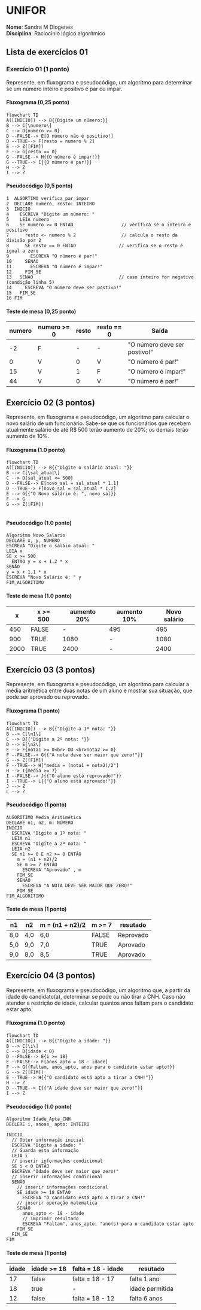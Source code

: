 
# UNIFOR
**Nome**: Sandra M Diogenes <br>
**Disciplina**: Raciocínio lógico algorítmico

## Lista de exercícios 01

### Exercício 01 (1 ponto)
Represente, em fluxograma e pseudocódigo, um algoritmo para determinar se um número inteiro e positivo é par ou impar.

#### Fluxograma (0,25 ponto)

```mermaid
flowchart TD
A([INICIO]) --> B{{Digite um número:}}
B --> C[\numero\]
C --> D{numero >= 0}
D --FALSE--> E[O número não é positivo!]
D --TRUE--> F[resto = numero % 2]
E --> Z([FIM])
F --> G{resto == 0}
G --FALSE--> H{{O número é impar!}}
G --TRUE--> I{{O número é par!}}
H --> Z
I --> Z
```

#### Pseudocódigo (0,5 ponto)
```
1  ALGORTIMO verifica_par_impar
2  DECLARE numero, resto: INTEIRO
3  INICIO
4    ESCREVA "Digite um número: "
5    LEIA numero
6    SE numero >= 0 ENTAO                  // verifica se o inteiro é positivo
7      resto <- numero % 2                 // calcula o resto da divisão por 2
8      SE resto == 0 ENTAO                // verifica se o resto é igual a zero
9        ESCREVA "O número é par!"
10     SENAO
11       ESCREVA "O número é impar!"
12     FIM_SE
13   SENAO                                // caso inteiro for negativo (condição linha 5)
14     ESCREVA "O número deve ser postivo!"
15   FIM_SE
16 FIM
```

#### Teste de mesa (0,25 ponto)
| numero | numero >= 0 | resto | resto == 0 |           Saída              |
|   --   |    --       |   --  |      --    |             --               | 
|   -2   |     F       |   -   |     -      | "O número deve ser postivo!" |
|    0   |     V       |   0   |     V      |      "O número é par!"       |
|   15   |     V       |   1   |     F      |     "O número é impar!"      |
|   44   |     V       |   0   |     V      |      "O número é par!"       |

## Exercício 02 (3 pontos)
Represente, em fluxograma e pseudocódigo, um algoritmo para calcular o novo salário de um funcionário. 
Sabe-se que os funcionários que recebem atualmente salário de até R$ 500 terão aumento de 20%; os demais terão aumento de 10%.

#### Fluxograma (1.0 ponto)

```mermaid
flowchart TD
A([INICIO]) --> B{{"Digite o salário atual: "}}
B --> C[\sal_atual\]
C --> D{sal_atual <= 500}
D --FALSE--> E[novo_sal = sal_atual * 1.1]
D --TRUE--> F[novo_sal = sal_atual * 1.2]
E --> G{{"O Novo salário é: ", novo_sal}}
F --> G
G --> Z([FIM])


```

#### Pseudocódigo (1.0 ponto)

```
Algoritmo Novo_Salario
DECLARE x, y, NÚMERO
ESCREVA "Digite o saláio atual: "
LEIA x
SE x >= 500
  ENTÃO y = x + 1.2 * x
SENÃO
y = x + 1.1 * x
ESCREVA "Novo Salário é: " y
FIM_ALGORITIMO

```

#### Teste de mesa (1.0 ponto)

|     x    | x >= 500 | aumento 20%| aumento 10%  | Novo salário | 
|    --    |   --     |      --    |      --      |      --      | 
|   450    |   FALSE  |     -      |      495     |     495      |
|   900    |   TRUE   |    1080    |       -      |    1080      |
|  2000    |   TRUE   |    2400    |       -      |    2400      |
## Exercício 03 (3 pontos)
Represente, em fluxograma e pseudocódigo, um algoritmo para calcular a média aritmética entre duas notas de um aluno e mostrar sua situação, que pode ser aprovado ou reprovado.

#### Fluxograma (1 ponto)

```mermaid
flowchart TD
A([INICIO]) --> B{{"Digite a 1ª nota: "}}
B --> C[\n1\]
C --> D{{"Digite a 2ª nota: "}}
D --> E[\n2\]
E --> F{nota1 >= 0<br> OU <br>nota2 >= 0} 
F --FALSE--> G{{"A nota deve ser maior que zero!"}}
G --> Z([FIM])
F --TRUE--> H["media = (nota1 + nota2)/2"]
H --> I{media >= 7}
I --FALSE--> J{{"O aluno está reprovado!"}}
I --TRUE--> L{{"O aluno está aprovado!"}}
J --> Z
L --> Z
```

#### Pseudocódigo (1 ponto)

```
ALGORITIMO Media_Aritimética
DECLARE n1, n2, m: NÚMERO
INICIO
  ESCREVA "Digite a 1ª nota: "
  LEIA n1
  ESCREVA "Digite a 2ª nota: "
  LEIA n2
  SE n1 >= 0 E n2 >= 0 ENTÃO 
    m = (n1 + n2)/2
    SE m >= 7 ENTÃO
      ESCREVA "Aprovado" , m
    FIM_SE
    SENÃO
      ESCREVA "A NOTA DEVE SER MAIOR QUE ZERO!"
    FIM_SE
FIM_ALGORITIMO

```

#### Teste de mesa (1 ponto)

|  n1  |  n2  | m = (n1 + n2)/2 | m >= 7 |  resutado  | 
|  --  |  --  |        --       |  --    |     --     | 
| 8,0  |  4,0 |      6,0        | FALSE  | Reprovado  |
| 5,0  |  9,0 |      7,0        | TRUE   | Aprovado   |
| 9,0  |  8,0 |      8,5        | TRUE   | Aprovado   |
## Exercício 04 (3 pontos)
Represente, em fluxograma e pseudocódigo, um algoritmo que, a partir da idade do candidato(a), determinar se pode ou não tirar a CNH. 
Caso não atender a restrição de idade, calcular quantos anos faltam para o candidato estar apto.

#### Fluxograma (1.0 ponto)

```mermaid
flowchart TD
A([INICIO]) --> B{{"Digite a idade: "}}
B --> C[\i\]
C --> D{idade < 0}
D --FALSE--> E{i >= 18}
E --FALSE--> F[anos_apto = 18 - idade]
F --> G{{Faltam, anos_apto, anos para o candidato estar apto!}}
G --> Z([FIM])
E --TRUE--> H{{"O candidato está apto a tirar a CNH!"}}
H --> Z
D --TRUE--> I{{"A idade deve ser maior que zero!"}}
I --> Z
```

#### Pseudocódigo (1.0 ponto)

```
Algoritmo Idade_Apta_CNH
DECLERE i, anoas_ apto: INTEIRO

INICIO
  // Obter informação inicial
  ESCREVA "Digite a idade: "
  // Guarda esta informação
  LEIA i
  // inserir informações condicional
  SE i < 0 ENTÃO
  ESCREVA "Idade deve ser maior que zero!"
  // inserir informações condicional
  SENÃO
    // inserir informações condicional
    SE idade >= 18 ENTAO
      ESCREVA "O candidato está apto a tirar a CNH!"
    // inserir operação matematica
    SENÃO
      anos_apto <- 18 - idade
      // imprimir resultado
      ESCREVA "Faltam", anos_apto, "ano(s) para o candidato estar apto
    FIM_SE
  FIM_SE
FIM
```
#### Teste de mesa (1 ponto)

| idade | idade >= 18 | falta = 18 - idade |   resutado    | 
|  --   |     --      |        --          |       --      | 
|   17  |  false      | falta = 18 - 17    |  falta 1 ano  |
|   18  |   true      |         -          |idade permitida|
|   12  |   false     | falta = 18 - 12    |  falta 6 anos |
